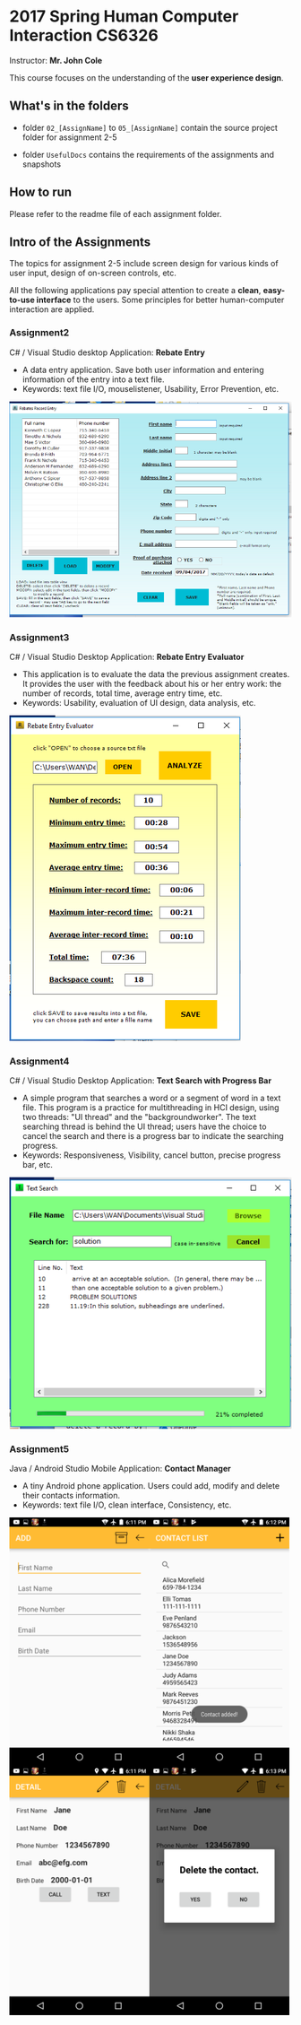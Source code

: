 # 2017 Spring Human Computer Interaction CS6326
Instructor: **Mr. John Cole**

This course focuses on the understanding of the **user experience design**.  

## What's in the folders
- folder `02_[AssignName]` to `05_[AssignName]` contain the source project folder for assignment 2-5

- folder `UsefulDocs` contains the requirements of the assignments and snapshots

## How to run
Please refer to the readme file of each assignment folder.

## Intro of the Assignments
The topics for assignment 2-5 include screen design for various kinds of user input, design of on-screen controls, etc.  

All the following applications pay special attention to create a **clean**, **easy-to-use interface** to the users. Some principles for better human-computer interaction are applied.

### Assignment2
C# / Visual Studio desktop Application: **Rebate Entry**

- A data entry application. Save both user information and entering information of the entry into a text file.
- Keywords: text file I/O, mouselistener, Usability, Error Prevention, etc.

![Assignment2 Snapshot](UsefulDocs/02entry1.png)


### Assignment3
C# / Visual Studio Desktop Application: **Rebate Entry Evaluator**

- This application is to evaluate the data the previous assignment creates. It provides the user with the feedback about his or her entry work: the number of records, total time, average entry time, etc.
- Keywords: Usability, evaluation of UI design, data analysis, etc.

![Assignment2 Snapshot](UsefulDocs/03entry2.png)

### Assignment4
C# / Visual Studio Desktop Application: **Text Search with Progress Bar**

- A simple program that searches a word or a segment of word in a text file. This program is a practice for multithreading in HCI design, using two threads: "UI thread" and the "backgroundworker". The text searching thread is behind the UI thread; users have the choice to cancel the search and there is a progress bar to indicate the searching progress.
- Keywords: Responsiveness, Visibility, cancel button, precise progress bar, etc.

![Assignment2 Snapshot](UsefulDocs/04textsearch.png)

### Assignment5
Java / Android Studio Mobile Application: **Contact Manager**

- A tiny Android phone application. Users could add, modify and delete their contacts information.
- Keywords: text file I/O, clean interface, Consistency, etc.

![Assignment2 Snapshot](UsefulDocs/05contactmg.png)
